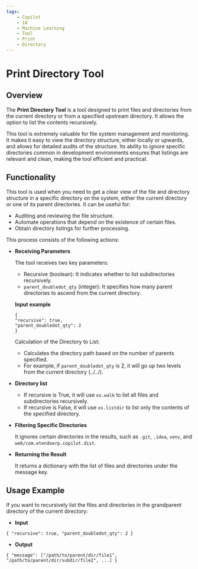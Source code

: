 ```yaml
---
tags:
    - Copilot
    - IA
    - Machine Learning
    - Tool
    - Print
    - Directory
---
```


# Print Directory Tool

## Overview
The **Print Directory Tool** is a tool designed to print files and directories from the current directory or from a specified upstream directory. It allows the option to list the contents recursively.

This tool is extremely valuable for file system management and monitoring. It makes it easy to view the directory structure, either locally or upwards, and allows for detailed audits of the structure. Its ability to ignore specific directories common in development environments ensures that listings are relevant and clean, making the tool efficient and practical.

## Functionality

This tool is used when you need to get a clear view of the file and directory structure in a specific directory on the system, either the current directory or one of its parent directories. It can be useful for:

- Auditing and reviewing the file structure.
- Automate operations that depend on the existence of certain files.
- Obtain directory listings for further processing.

This process consists of the following actions:

- **Receiving Parameters**

    The tool receives two key parameters:

    - Recursive (boolean): It indicates whether to list subdirectories recursively.
    - `parent_doubledot_qty` (integer): It specifies how many parent directories to ascend from the current directory.

    **Input example**

    ```
    {
    "recursive": true,
    "parent_doubledot_qty": 2
    }
    ```

    Calculation of the Directory to List:

    - Calculates the directory path based on the number of parents specified.
    - For example, if `parent_doubledot_qty` is 2, it will go up two levels from the current directory (../../).

- **Directory list**

    - If recursive is True, it will use `os.walk` to list all files and subdirectories recursively.
    - If recursive is False, it will use `os.listdir` to list only the contents of the specified directory.

- **Filtering Specific Directories**

    It ignores certain directories in the results, such as `.git`, `.idea`, `venv`, and `web/com.etendoerp.copilot.dist`.

- **Returning the Result**

    It returns a dictionary with the list of files and directories under the message key.

## Usage Example

If you want to recursively list the files and directories in the grandparent directory of the current directory:

- **Input**
```
{ "recursive": true, "parent_doubledot_qty": 2 }
```
- **Output**
```
{ "message": ["/path/to/parent/dir/file1", "/path/to/parent/dir/subdir/file2", ...] }
```